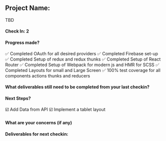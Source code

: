 ## Project Name:
TBD
#### Check In: 2

#### Progress made?
✅ Completed OAuth for all desired providers
✅ Completed Firebase set-up
✅ Completed Setup of redux and redux thunks
✅ Completed Setup of React Router
✅ Completed Setup of Webpack for modern js and HMR for SCSS
✅ Completed Layouts for small and Large Screen
✅ 100% test coverage for all components actions thunks and reducers

#### What deliverables still need to be completed from your last checkin?

#### Next Steps?
☑️ Add Data from API
☑️ Implement a tablet layout

#### What are your concerns (if any)

#### Deliverables for next checkin:
